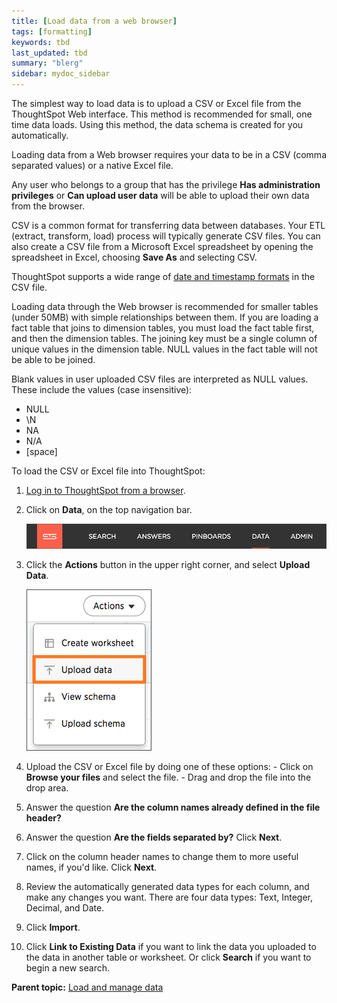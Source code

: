 ```yaml
---
title: [Load data from a web browser]
tags: [formatting]
keywords: tbd
last_updated: tbd
summary: "blerg"
sidebar: mydoc_sidebar
---
```

The simplest way to load data is to upload a CSV or Excel file from the ThoughtSpot Web interface. This method is recommended for small, one time data loads. Using this method, the data schema is created for you automatically.

Loading data from a Web browser requires your data to be in a CSV \(comma separated values\) or a native Excel file.

Any user who belongs to a group that has the privilege **Has administration privileges** or **Can upload user data** will be able to upload their own data from the browser.

CSV is a common format for transferring data between databases. Your ETL \(extract, transform, load\) process will typically generate CSV files. You can also create a CSV file from a Microsoft Excel spreadsheet by opening the spreadsheet in Excel, choosing **Save As** and selecting CSV.

ThoughtSpot supports a wide range of [date and timestamp formats](../reference/date_formats_for_loading.html#) in the CSV file.

Loading data through the Web browser is recommended for smaller tables \(under 50MB\) with simple relationships between them. If you are loading a fact table that joins to dimension tables, you must load the fact table first, and then the dimension tables. The joining key must be a single column of unique values in the dimension table. NULL values in the fact table will not be able to be joined.

Blank values in user uploaded CSV files are interpreted as NULL values. These include the values \(case insensitive\):

-   NULL
-   \\N
-   NA
-   N/A
-   \[space\]

To load the CSV or Excel file into ThoughtSpot:

1.   [Log in to ThoughtSpot from a browser](../setup/accessing.html#).
2.   Click on **Data**, on the top navigation bar.

     ![](../../shared/conrefs/../../images/data_icon.png "Data")

3.   Click the **Actions** button in the upper right corner, and select **Upload Data**.

     ![](../../images/new_imported_data.png "Upload data")

4.   Upload the CSV or Excel file by doing one of these options:
    -   Click on **Browse your files** and select the file.
    -   Drag and drop the file into the drop area.
5.   Answer the question **Are the column names already defined in the file header?**
6.   Answer the question **Are the fields separated by?** Click **Next**.
7.   Click on the column header names to change them to more useful names, if you'd like. Click **Next**.
8.   Review the automatically generated data types for each column, and make any changes you want. There are four data types: Text, Integer, Decimal, and Date.
9.   Click **Import**.
10.  Click **Link to Existing Data** if you want to link the data you uploaded to the data in another table or worksheet. Or click **Search** if you want to begin a new search.

**Parent topic:** [Load and manage data](../../admin/loading/loading_intro.html)
